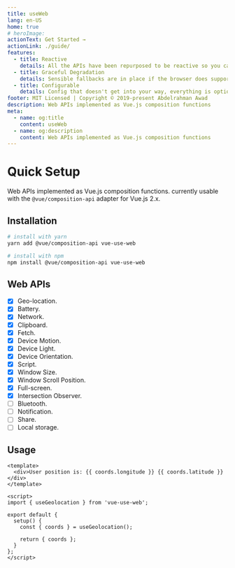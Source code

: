 ```yaml
---
title: useWeb
lang: en-US
home: true
# heroImage:
actionText: Get Started →
actionLink: ./guide/
features:
  - title: Reactive
    details: All the APIs have been repurposed to be reactive so you can use them directly in your components.
  - title: Graceful Degradation
    details: Sensible fallbacks are in place if the browser does support an API or the user doesn't give the permission.
  - title: Configurable
    details: Config that doesn't get into your way, everything is optional.
footer: MIT Licensed | Copyright © 2019-present Abdelrahman Awad
description: Web APIs implemented as Vue.js composition functions
meta:
  - name: og:title
    content: useWeb
  - name: og:description
    content: Web APIs implemented as Vue.js composition functions
---
```


# Quick Setup

Web APIs implemented as Vue.js composition functions. currently usable with the `@vue/composition-api` adapter for Vue.js 2.x.

## Installation

```bash
# install with yarn
yarn add @vue/composition-api vue-use-web

# install with npm
npm install @vue/composition-api vue-use-web
```

## Web APIs

- [x] Geo-location.
- [x] Battery.
- [x] Network.
- [x] Clipboard.
- [x] Fetch.
- [x] Device Motion.
- [x] Device Light.
- [x] Device Orientation.
- [x] Script.
- [x] Window Size.
- [x] Window Scroll Position.
- [x] Full-screen.
- [x] Intersection Observer.
- [ ] Bluetooth.
- [ ] Notification.
- [ ] Share.
- [ ] Local storage.

## Usage

```vue
<template>
  <div>User position is: {{ coords.longitude }} {{ coords.latitude }}</div>
</template>

<script>
import { useGeolocation } from 'vue-use-web';

export default {
  setup() {
    const { coords } = useGeolocation();

    return { coords };
  }
};
</script>
```

<!-- TODO: Insert geolocation example -->

